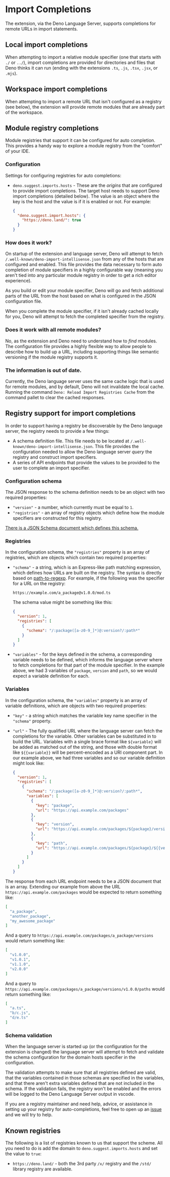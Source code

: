 # Import Completions

The extension, via the Deno Language Server, supports completions for remote
URLs in import statements.

## Local import completions

When attempting to import a relative module specifier (one that starts with `./`
or `../`), import completions are provided for directories and files that Deno
thinks it can run (ending with the extensions `.ts`, `.js`, `.tsx`, `.jsx`, or
`.mjs`).

## Workspace import completions

When attempting to import a remote URL that isn't configured as a registry (see
below), the extension will provide remote modules that are already part of the
workspace.

## Module registry completions

Module registries that support it can be configured for auto completion. This
provides a handy way to explore a module registry from the "comfort" of your
IDE.

### Configuration

Settings for configuring registries for auto completions:

- `deno.suggest.imports.hosts` - These are the _origins_ that are configured to
  provide import completions. The target host needs to support Deno import
  completions (detailed below). The value is an object where the key is the host
  and the value is if it is enabled or not. For example:

  ```json
  {
    "deno.suggest.import.hosts": {
      "https://deno.land/": true
    }
  }
  ```

### How does it work?

On startup of the extension and language server, Deno will attempt to fetch
`/.well-known/deno-import-intellisense.json` from any of the hosts that are
configured and enabled. This file provides the data necessary to form auto
completion of module specifiers in a highly configurable way (meaning you aren't
tied into any particular module registry in order to get a rich editor
experience).

As you build or edit your module specifier, Deno will go and fetch additional
parts of the URL from the host based on what is configured in the JSON
configuration file.

When you complete the module specifier, if it isn't already cached locally for
you, Deno will attempt to fetch the completed specifier from the registry.

### Does it work with all remote modules?

No, as the extension and Deno need to understand how to _find_ modules. The
configuration file provides a highly flexible way to allow people to describe
how to build up a URL, including supporting things like semantic versioning if
the module registry supports it.

### The information is out of date.

Currently, the Deno language server uses the same cache logic that is used for
remote modules, and by default, Deno will not invalidate the local cache.
Running the command `Deno: Reload Import Registries Cache` from the command
pallet to clear the cached responses.

## Registry support for import completions

In order to support having a registry be discoverable by the Deno language
server, the registry needs to provide a few things:

- A schema definition file. This file needs to be located at
  `/.well-known/deno-import-intellisense.json`. This file provides the
  configuration needed to allow the Deno language server _query_ the registry
  and construct import specifiers.
- A series of API endpoints that provide the values to be provided to the user
  to complete an import specifier.

### Configuration schema

The JSON response to the schema definition needs to be an object with two
required properties:

- `"version"` - a number, which currently must be equal to `1`.
- `"registries"` - an array of registry objects which define how the module
  specifiers are constructed for this registry.

[There is a JSON Schema document which defines this
schema.](../schemas/deno-import-intellisense.schema.json)

### Registries

In the configuration schema, the `"registries"` property is an array of
registries, which are objects which contain two required properties:

- `"schema"` - a string, which is an Express-like path matching expression,
  which defines how URLs are built on the registry. The syntax is directly based
  on [path-to-regexp](https://github.com/pillarjs/path-to-regexp). For example,
  if the following was the specifier for a URL on the registry:

  ```
  https://example.com/a_package@v1.0.0/mod.ts
  ```

  The schema value might be something like this:

  ```json
  {
    "version": 1,
    "registries": [
      {
        "schema": "/:package([a-z0-9_]*)@:version?/:path*"
      }
    ]
  }
  ```

- `"variables"` - for the keys defined in the schema, a corresponding variable
  needs to be defined, which informs the language server where to fetch
  completions for that part of the module specifier. In the example above, we
  had 3 variables of `package`, `version` and `path`, so we would expect a
  variable definition for each.

### Variables

In the configuration schema, the `"variables"` property is an array of variable
definitions, which are objects with two required properties:

- `"key"` - a string which matches the variable key name specifier in the
  `"schema"` property.
- `"url"` - The fully qualified URL where the language server can fetch the
  completions for the variable. Other variables can be substituted in to build
  the URL. Variables with a single brace format like `${variable}` will be added
  as matched out of the string, and those with double format like
  `${{variable}}` will be percent-encoded as a URI component part. In our
  example above, we had three variables and so our variable definition might
  look like:

  ```json
  {
    "version": 1,
    "registries": [
      {
        "schema": "/:package([a-z0-9_]*)@:version?/:path*",
        "variables": [
          {
            "key": "package",
            "url": "https://api.example.com/packages"
          },
          {
            "key": "version",
            "url": "https://api.example.com/packages/${package}/versions"
          },
          {
            "key": "path",
            "url": "https://api.example.com/packages/${package}/${{version}}/paths"
          }
        ]
      }
    ]
  }
  ```

The response from each URL endpoint needs to be a JSON document that is an
array. Extending our example from above the URL
`https://api.example.com/packages` would be expected to return something like:

```json
[
  "a_package",
  "another_package",
  "my_awesome_package"
]
```

And a query to `https://api.example.com/packages/a_package/versions` would
return something like:

```json
[
  "v1.0.0",
  "v1.0.1",
  "v1.1.0",
  "v2.0.0"
]
```

And a query to
`https://api.example.com/packages/a_package/versions/v1.0.0/paths` would return
something like:

```json
[
  "a.ts",
  "b/c.js",
  "d/e.ts"
]
```

### Schema validation

When the language server is started up (or the configuration for the extension
is changed) the language server will attempt to fetch and validate the schema
configuration for the domain hosts specifier in the configuration.

The validation attempts to make sure that all registries defined are valid, that
the variables contained in those schemas are specified in the variables, and
that there aren't extra variables defined that are not included in the schema.
If the validation fails, the registry won't be enabled and the errors will be
logged to the Deno Language Server output in vscode.

If you are a registry maintainer and need help, advice, or assistance in setting
up your registry for auto-completions, feel free to open up an
[issue](https://github.com/denoland/vscode_deno/issues/new/choose) and we will
try to help.

## Known registries

The following is a list of registries known to us that support the scheme. All
you need to do is add the domain to `deno.suggest.imports.hosts` and set the
value to `true`:

- `https://deno.land/` - both the 3rd party `/x/` registry and the `/std/`
  library registry are available.
